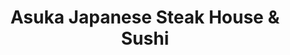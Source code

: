 ---
layout: place
title: "Asuka Japanese Steak House & Sushi"
permalink: /kentucky/nicholasville/asuka-japanese-steak-house-sushi.html
stateAbbr: KY
stateName: Kentucky
cityName: Nicholasville
seo:
  name: "Asuka Japanese Steak House & Sushi"
  type: Restaurant
  links: null
description: "Looking for sushi in Nicholasville, Kentucky? Check out Asuka Japanese Steak House & Sushi for a delightful Japanese dining experience. Enjoy a variety of su..."
place_id: ChIJ09dBWxNcQogRYdLuEI7I_1U
photos:
  - name: >-
      places/ChIJ09dBWxNcQogRYdLuEI7I_1U/photos/AeeoHcKwXxxnf9wrpso1jhM8dh6fL9cSnAMRQaIsAJVybWQNOlRihDhh7792zZI7iBSa3Ndp3kE1g0GzUtqugPWAUEXz0okR_iGwv4J-MJg8oXAJOF-wDKCY3dvYIDRcYy8CEAOqSsx1H5M5qG7UohH4rT2nPg54WozYTLAScgoWBF9f_P4ofrbPYoAN29BuJmDnK2pXSIhdS2xOm5douAFY_6w9mCw4DSaF9Q-ZZiPCO5Mws5FQd7z-ttNRLaQgs1_5M6bl9pt1v7PPGEsYMelQbs0gATL87yarq59s4nKuf0jQjA
    widthPx: 4800
    heightPx: 3600
    authorAttributions:
      - displayName: Asuka Japanese Steak House & Sushi
        uri: https://maps.google.com/maps/contrib/105387386977535044876
        photoUri: >-
          https://lh3.googleusercontent.com/a/ACg8ocJoCQn19akNftHsKbpVdMQ5ButOddoBXWX4IptZSViiOHTRbjw=s100-p-k-no-mo
    flagContentUri: >-
      https://www.google.com/local/imagery/report/?cb_client=maps_api_places.places_api&image_key=!1e10!2sAF1QipPoWVu5ZrQvs33lC2_O1rlO7ma1UrV5AkmXudFZ&hl=en-US
    googleMapsUri: >-
      https://www.google.com/maps/place//data=!3m4!1e2!3m2!1sAF1QipPoWVu5ZrQvs33lC2_O1rlO7ma1UrV5AkmXudFZ!2e10!4m2!3m1!1s0x88425c135b41d7d3:0x55ffc88e10eed261
  - name: >-
      places/ChIJ09dBWxNcQogRYdLuEI7I_1U/photos/AeeoHcI9-eJz__TjddGpJuvfhHSq-vlB0dni1aFZdOKbDsqbzKvZJfJwVQPa5mumbPCzo2FW8cpcCPKixZbF7lW-5Ok-8JVdspHhCwXmzHxPg5r7OKa_GHyWpcgrnypfsn-R4kqEEeOcqKZeedLlLHhx4w1TlLrKGFTUzImO8siUPEzahc-IrQ7zZC3Fa5h_RnAIhXjVXMXlnqmhDIgVKWeZ9MewR-qzLvUR-nm9cQzFumELi9K-HrD9DfK4LLJtQlUGcQJj1gB-mCgTNSi-EFqik0DV-fjWZIA8I6JzvhiZ_TFECg
    widthPx: 960
    heightPx: 960
    authorAttributions:
      - displayName: Asuka Japanese Steak House & Sushi
        uri: https://maps.google.com/maps/contrib/105387386977535044876
        photoUri: >-
          https://lh3.googleusercontent.com/a/ACg8ocJoCQn19akNftHsKbpVdMQ5ButOddoBXWX4IptZSViiOHTRbjw=s100-p-k-no-mo
    flagContentUri: >-
      https://www.google.com/local/imagery/report/?cb_client=maps_api_places.places_api&image_key=!1e10!2sAF1QipOYBcom41CHEcLq8r7CmRMCLK5BPFO3ldLbAhho&hl=en-US
    googleMapsUri: >-
      https://www.google.com/maps/place//data=!3m4!1e2!3m2!1sAF1QipOYBcom41CHEcLq8r7CmRMCLK5BPFO3ldLbAhho!2e10!4m2!3m1!1s0x88425c135b41d7d3:0x55ffc88e10eed261
  - name: >-
      places/ChIJ09dBWxNcQogRYdLuEI7I_1U/photos/AeeoHcJwiauTxkQ-Uud0lt-zOe663lnPt2wukx1UkW2oUA6nWNwy1_-RVAux9CAhIjQeQJvyP6yDLV9pWsI5JQ_j4W9yFh0mZ8G-2zsqWagljjHuH0no87k5wGOv368P82bGP9y2lJcpLqtbki2auHJnbpNGJZaOyqajAWTTbvILynuxHi_yke5caN0Mdlfs3Lobaz_SAYAVPt2FxjnM7bODW4VWCmKzpUg-LfBASOtGr-8kxHwWr_6nlgwG9RIyL89cdi3gu2U1OnrUOBgk2Q1SNFFSDRxA1Iv500I3bTtvZ35Fl2Zcrkq-LtLh6rvqGUoWh6W_8dxAW05CqwazOQWWFxaG52ynrKlIDf0XCPogmmS13bdccGhUOthB2Q5Vr-geywk--eIJgA_keC_zykKRpV7a-o7KEqwp61d9_H9cMobCTuk
    widthPx: 3072
    heightPx: 4080
    authorAttributions:
      - displayName: Jason Dowlen
        uri: https://maps.google.com/maps/contrib/108512323323342979571
        photoUri: >-
          https://lh3.googleusercontent.com/a/ACg8ocLcrvfyT-bNKnONtqX1PTOiIEL5JlCR3D9DPPv2RZWkYSV_xQ=s100-p-k-no-mo
    flagContentUri: >-
      https://www.google.com/local/imagery/report/?cb_client=maps_api_places.places_api&image_key=!1e10!2sCIHM0ogKEICAgIDxxMeYpwE&hl=en-US
    googleMapsUri: >-
      https://www.google.com/maps/place//data=!3m4!1e2!3m2!1sCIHM0ogKEICAgIDxxMeYpwE!2e10!4m2!3m1!1s0x88425c135b41d7d3:0x55ffc88e10eed261
  - name: >-
      places/ChIJ09dBWxNcQogRYdLuEI7I_1U/photos/AeeoHcI4LFycSuJNUemh9jk7dd588qF9AJonIHq44O0MpnZjiztj6VK_8yLZ2P6A8xheKuevFNrxJXNji010OIRhIYOkt4wc49hYnYIRPnXW0FuGbLNqMj0iznwhYNbtaKEHRAqeapsIfw4eFW7UJB5br0VpJwXXFjpBd2M0D31R0g0YHJJmIBk5R86er02ooqw-8K4Wb7ln4-HiroZh0almsdjMYmarNl5hLs8STNSrdmhKuuzfYOUAGec423Wgbl6tXeTNQ8_MrA5Sk7eDlq5vUfk4BIwvtKKOH0eNNb_WyhWWPTPJviY_hyycrGyuTVbl-dwY3XIB_8o6-VqkM5FtiIpXPSa7VPqn6waOXDESMPuogf1v5fm3PwW8nigtSKQKSkG2DtqtHPvxk7NGXbk_SmV61M2MzuW4pe6DwvUxjgOX6Q
    widthPx: 4032
    heightPx: 3024
    authorAttributions:
      - displayName: Virginia Huffman
        uri: https://maps.google.com/maps/contrib/116471963178685251160
        photoUri: >-
          https://lh3.googleusercontent.com/a-/ALV-UjVD2dozT8hJpQoRn_L4lMPezaL9bNmKTh0yaMcOXbEiNmz5Hd4wGA=s100-p-k-no-mo
    flagContentUri: >-
      https://www.google.com/local/imagery/report/?cb_client=maps_api_places.places_api&image_key=!1e10!2sCIHM0ogKEICAgICf6obJAQ&hl=en-US
    googleMapsUri: >-
      https://www.google.com/maps/place//data=!3m4!1e2!3m2!1sCIHM0ogKEICAgICf6obJAQ!2e10!4m2!3m1!1s0x88425c135b41d7d3:0x55ffc88e10eed261
  - name: >-
      places/ChIJ09dBWxNcQogRYdLuEI7I_1U/photos/AeeoHcK7P_5tgxtFITSFOPb7yEv7QTFZ-X8zgmxJ69cX6tpAPliH8fMi3AmuKRiLaV3y6W5awitR7HbsnpFmEnpkX2gIxLN6LEXZTaLJVZl7K92ct5ShA9RG7ufQtyyc2U6QbJCGfSPrXsjbT9yoL9g8wjkOQFW5kAup2aoQJuceSTnXkslM5aEP7rm_cf4TMd1BsApfilJQK03PLvglOgotOADvtbKOZRnEa6xSHC5kcPKOOzHPCBDdNSKQ2Y1dD5t36tSeKgqeWA3yKYNJ_daocEmtg_kzmV3yde9aEL_RW4gbCAzYGp76JzwkjOFU7ZzY-ZL-MhpfqleB2MMuqtsNAnyTmpqAM_gfnN7mC1gl64kopQ3-Rq56r4N-6mUz6-l0By51oBrThMdq5pJxKUcHX2tYBfbK7AN6LmT5jiU
    widthPx: 3024
    heightPx: 4032
    authorAttributions:
      - displayName: Georgia
        uri: https://maps.google.com/maps/contrib/106451898734029159696
        photoUri: >-
          https://lh3.googleusercontent.com/a-/ALV-UjUDUV93ARoZa8yHxAaQFi7DmQI_q5elgolGryAlC53NiK8bNewv=s100-p-k-no-mo
    flagContentUri: >-
      https://www.google.com/local/imagery/report/?cb_client=maps_api_places.places_api&image_key=!1e10!2sCIHM0ogKEICAgIDPxfQ6&hl=en-US
    googleMapsUri: >-
      https://www.google.com/maps/place//data=!3m4!1e2!3m2!1sCIHM0ogKEICAgIDPxfQ6!2e10!4m2!3m1!1s0x88425c135b41d7d3:0x55ffc88e10eed261
  - name: >-
      places/ChIJ09dBWxNcQogRYdLuEI7I_1U/photos/AeeoHcL1sngWkiuSQX28DdccUeBN-SyFk-owyQ45HHGs2Wnmbh-JE3fF3xc-a6zgDfUb43JaW1R3K4wBx093fgkjSCjIPizxZcteSj1O3idPBWTZCmJ7CB234vpzkp5jnrfb6oBGPimRtZ9jzhBaAKdGkNXaXrtd61yNWsJxbt0EJDxEyPdlOLYYKPtdRJ2h6Esq3xe8W4mKq0j7TbfGCugCgSQOw2fKejQDQz0wgwznnqruFoxPDXlyFd7jeMhxqlgT825vTAImlwddnazH6PnyV2gbeyjBrIoGyjzSLmYk9Un_vvamb36CPSavXukZ0LQayhlxXQjWtNphEZNX7e571JNH3WlNYda7Q6B3-BiJRhVzijkTdgQ1BlrFzXhMoTguj_1rr1J2sEwwWRauz-itekYVdg3ELmPsyXM0QK6l-nZwZEdA
    widthPx: 3024
    heightPx: 4032
    authorAttributions:
      - displayName: WILLIAM LEMASTER
        uri: https://maps.google.com/maps/contrib/105648369208725428575
        photoUri: >-
          https://lh3.googleusercontent.com/a-/ALV-UjXfS08nDYr1GYz4gE3XbOoXDvqF7MW5JrTUs0xUrBPYgaVspKsFVA=s100-p-k-no-mo
    flagContentUri: >-
      https://www.google.com/local/imagery/report/?cb_client=maps_api_places.places_api&image_key=!1e10!2sCIHM0ogKEICAgIDE2aSp5AE&hl=en-US
    googleMapsUri: >-
      https://www.google.com/maps/place//data=!3m4!1e2!3m2!1sCIHM0ogKEICAgIDE2aSp5AE!2e10!4m2!3m1!1s0x88425c135b41d7d3:0x55ffc88e10eed261
  - name: >-
      places/ChIJ09dBWxNcQogRYdLuEI7I_1U/photos/AeeoHcJseTwxsbPmmlbayP45OHBHEkDDliqz_d_iNwBv1p-UMkqH4EmYq5ZfNqHr2dVi_veVoguqJzs27MOtfF7uWK3busox9GZMWDWieRMcAtSXAaJT4AvC4wHsC9E9cm85wU9EPWYZFj0fbzkVKMZjSXT_2WP9f3konyVpuGID4Z1H5EPnVfQ5LoJJE4XGwfnyp5HNALojHDLzaYs9oh9kR9LY8mhQ6IGnyQo-IMEnn_HNJ3VjdHMyUYUvZFY7HZ1tc_ysxy5f36A-iX18psIvxt_n9pFddBvZXj6Fd9auTrzLPZBFldKcce1IFgUOthmE6vrBu9JFElXd66sS-7jtzni4DOK-JBq3Hbm0mv94jOtSjHYAQMs5vJ9U5e15ik9b-iYS6o4kh0XddCfM3Xfs8QiXGAMCz1gO9P5U9uCurcCRIg
    widthPx: 3024
    heightPx: 4032
    authorAttributions:
      - displayName: Georgia
        uri: https://maps.google.com/maps/contrib/106451898734029159696
        photoUri: >-
          https://lh3.googleusercontent.com/a-/ALV-UjUDUV93ARoZa8yHxAaQFi7DmQI_q5elgolGryAlC53NiK8bNewv=s100-p-k-no-mo
    flagContentUri: >-
      https://www.google.com/local/imagery/report/?cb_client=maps_api_places.places_api&image_key=!1e10!2sCIHM0ogKEICAgIDPxfTabw&hl=en-US
    googleMapsUri: >-
      https://www.google.com/maps/place//data=!3m4!1e2!3m2!1sCIHM0ogKEICAgIDPxfTabw!2e10!4m2!3m1!1s0x88425c135b41d7d3:0x55ffc88e10eed261
  - name: >-
      places/ChIJ09dBWxNcQogRYdLuEI7I_1U/photos/AeeoHcJjeuOVem3BbAwRgUr_Qigf2Ok1lmRknwPtiTQw2QQD02b1NCw2i69ghbwo3s-Iyc5tPkq8NH9f90Uy7mnGtDkUkzcAKu9Ya5ZuVqhYMxsLaHS0ddhMoiascTFzMqCcicAaKJViWFTLvvangwzSXqcMpmJEYp-RQttkPVDy2NghPSHEZI7amY1yR8Y1GIBQKgO2fYYxE0JO59Qpk_KKPvS7ctCb3EshrniFKIhoWpwQS5gNWzQ-O7CuLp4ZO0qTN6CTim7pdKj7SdpspNhzYp3lnG0a9UXyujvOa-OhdQ11HTnFXvBdahGFWaoQGQ8vgD1AUCCopuSp-QWpq40RGKdzr6hh1xLCeimPxy65117q08qRV5-R7MJjghzKhpBLJtk4KtllTFNfuJwnvj6btmVfbCHnqDbaO5mixDZlDoE1GhPV
    widthPx: 4032
    heightPx: 3024
    authorAttributions:
      - displayName: Georgia
        uri: https://maps.google.com/maps/contrib/106451898734029159696
        photoUri: >-
          https://lh3.googleusercontent.com/a-/ALV-UjUDUV93ARoZa8yHxAaQFi7DmQI_q5elgolGryAlC53NiK8bNewv=s100-p-k-no-mo
    flagContentUri: >-
      https://www.google.com/local/imagery/report/?cb_client=maps_api_places.places_api&image_key=!1e10!2sCIHM0ogKEICAgIDPxfTavwE&hl=en-US
    googleMapsUri: >-
      https://www.google.com/maps/place//data=!3m4!1e2!3m2!1sCIHM0ogKEICAgIDPxfTavwE!2e10!4m2!3m1!1s0x88425c135b41d7d3:0x55ffc88e10eed261
  - name: >-
      places/ChIJ09dBWxNcQogRYdLuEI7I_1U/photos/AeeoHcLEIJuZddK5m8ZtygMtAI6gVZAaS0g835Tglwy2cMH4qdrUqq6TLOtgMGka_wflQwkvNEBo4fxWyn7-dYimr4DkPI212UswXjAVjnArsT547mWWPY1VkEp6uttX3XgnSPNko1ORTbp7u1-srYnLct7l6SKRhR9rIdMhRBht-6Eq0YpH-8FShz2aVMtY9X86Ylt1hGxc-0qM626QoEVby1jGo4cZfRjN7HeBBo1zzz-WyIaOZfB9EdthwgSsC2EqVq0RJT7WSJ12v8k9d0sClYFfRf8ivJJ1xnWm5KHz2qdptO0P3XTlfMxMz77AtPeIWvmtazo_XaarYyr_hHCa07r55CS14Qm_YD8PNqbQbN7LQ1vf_9ks3x45ODhJidlx6VdzJ_5YISYVBZFQp3D9rI8hR8O2OMHuOS9V2kx_CWoYPQ
    widthPx: 3024
    heightPx: 4032
    authorAttributions:
      - displayName: Claudia Leyva
        uri: https://maps.google.com/maps/contrib/114043903505865456384
        photoUri: >-
          https://lh3.googleusercontent.com/a/ACg8ocKn58ovERH-baalUJJPzteBsbaLBYHsafRoY_djJQDY6pEZ8A=s100-p-k-no-mo
    flagContentUri: >-
      https://www.google.com/local/imagery/report/?cb_client=maps_api_places.places_api&image_key=!1e10!2sCIHM0ogKEICAgICtpJuOfA&hl=en-US
    googleMapsUri: >-
      https://www.google.com/maps/place//data=!3m4!1e2!3m2!1sCIHM0ogKEICAgICtpJuOfA!2e10!4m2!3m1!1s0x88425c135b41d7d3:0x55ffc88e10eed261
  - name: >-
      places/ChIJ09dBWxNcQogRYdLuEI7I_1U/photos/AeeoHcIaSIHIjO3HdvVeGZfgLKc6oG6X-nBQDNnAaIGIkrxrnXi1IRxMgEzsrjM9A5hZ2XLr056NnHfVW6LgbB_2xz3DGq6Ca3xkLuWbBYXC1xP2cDybVVwA6URZkjZw_UO7hxchx8HJ5sghssz7ZUlu4h129aZU31oZe6Bz45TS7rB75-xY2OMcP_SeJ-kTRrVbPckJjyedpXKTzYXDo-Rj51tYD8WYKjT6y3WqZTmdYYDnFuisz5wdLiG2j7fueeZBxzfbJZFhe3cZ_flT-Xwbas2HZdb5UdqDlUeUHjtt6hbMGH78nNOJPEcshzKR7eRosf-HWCMF_xDzZkBfXIALEj8U9hyZVk3ZePg853eaEQVejSkfQCqiUVbt4ozTjwtOimOFDrcrlKb3jEZ742lsYh82IWv7mpaEsCN4PwA0Txw
    widthPx: 3024
    heightPx: 4032
    authorAttributions:
      - displayName: Shaun Stewart
        uri: https://maps.google.com/maps/contrib/113078005949425678640
        photoUri: >-
          https://lh3.googleusercontent.com/a-/ALV-UjUhaDgrs5lAH7gHbXkXYOLFX7ylaVrCtmj4GpJj36JUOwOFSb4V=s100-p-k-no-mo
    flagContentUri: >-
      https://www.google.com/local/imagery/report/?cb_client=maps_api_places.places_api&image_key=!1e10!2sCIHM0ogKEICAgID2vKScQw&hl=en-US
    googleMapsUri: >-
      https://www.google.com/maps/place//data=!3m4!1e2!3m2!1sCIHM0ogKEICAgID2vKScQw!2e10!4m2!3m1!1s0x88425c135b41d7d3:0x55ffc88e10eed261
address: 360 E Brannon Rd, Nicholasville, KY 40356, USA
street: 360 E Brannon Rd
city: Nicholasville
state: KY
zip: '40356'
country: USA
neighborhood: null
latitude: '37.955289'
longitude: '-84.532478'
accessibility_options:
  wheelchairAccessibleParking: true
  wheelchairAccessibleEntrance: true
  wheelchairAccessibleRestroom: true
  wheelchairAccessibleSeating: true
business_status: OPERATIONAL
name: Asuka Japanese Steak House & Sushi
google_maps_links:
  directionsUri: >-
    https://www.google.com/maps/dir//''/data=!4m7!4m6!1m1!4e2!1m2!1m1!1s0x88425c135b41d7d3:0x55ffc88e10eed261!3e0
  placeUri: https://maps.google.com/?cid=6196892124780089953
  writeAReviewUri: >-
    https://www.google.com/maps/place//data=!4m3!3m2!1s0x88425c135b41d7d3:0x55ffc88e10eed261!12e1
  reviewsUri: >-
    https://www.google.com/maps/place//data=!4m4!3m3!1s0x88425c135b41d7d3:0x55ffc88e10eed261!9m1!1b1
  photosUri: >-
    https://www.google.com/maps/place//data=!4m3!3m2!1s0x88425c135b41d7d3:0x55ffc88e10eed261!10e5
primary_type: Japanese Restaurant
opening_hours:
  regular: null
  current: null
secondary_opening_hours:
  regular:
    weekdayDescriptions: null
    type: null
  current:
    weekdayDescriptions: null
    type: null
phone: null
price_level: null
price_range: null
rating: null
rating_count: 0
website: null
reviews: null
parking_options: null
payment_options: null
allow_dogs: null
curbside_pickup: null
delivery: null
dine_in: null
good_for_children: null
good_for_groups: null
good_for_sports: null
live_music: null
menu_for_children: null
outdoor_seating: null
reservable: null
restroom: null
serves_beer: null
serves_breakfast: null
serves_brunch: null
serves_cocktails: null
serves_coffee: null
serves_dinner: null
serves_dessert: null
serves_lunch: null
serves_vegetarian_food: null
serves_wine: null
takeout: null
summary: null

---